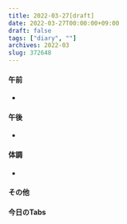 ```yaml
---
title: 2022-03-27[draft]
date: 2022-03-27T00:00:00+09:00
draft: false
tags: ["diary", ""]
archives: 2022-03
slug: 372648
---
```

#### 午前
- 
#### 午後
- 
#### 体調
- 
#### その他
#### 今日のTabs